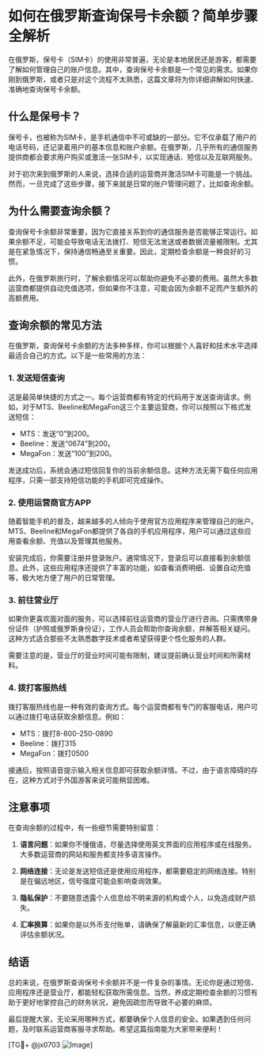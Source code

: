 # 如何在俄罗斯查询保号卡余额？简单步骤全解析

在俄罗斯，保号卡（SIM卡）的使用非常普遍，无论是本地居民还是游客，都需要了解如何管理自己的账户信息。其中，查询保号卡余额是一个常见的需求。如果你刚到俄罗斯，或者只是对这个流程不太熟悉，这篇文章将为你详细讲解如何快速、准确地查询保号卡余额。

## 什么是保号卡？

保号卡，也被称为SIM卡，是手机通信中不可或缺的一部分。它不仅承载了用户的电话号码，还记录着用户的基本信息和账户余额。在俄罗斯，几乎所有的通信服务提供商都会要求用户购买或激活一张SIM卡，以实现通话、短信以及互联网服务。

对于初次来到俄罗斯的人来说，选择合适的运营商并激活SIM卡可能是一个挑战。然而，一旦完成了这些步骤，接下来就是日常的账户管理问题了，比如查询余额。

## 为什么需要查询余额？

查询保号卡余额非常重要，因为它直接关系到你的通信服务是否能够正常运行。如果余额不足，可能会导致电话无法拨打、短信无法发送或者数据流量被限制。尤其是在紧急情况下，保持通信畅通至关重要。因此，定期检查余额是一种良好的习惯。

此外，在俄罗斯旅行时，了解余额情况可以帮助你避免不必要的费用。虽然大多数运营商都提供自动充值选项，但如果你不注意，可能会因为余额不足而产生额外的高额费用。

## 查询余额的常见方法

在俄罗斯，查询保号卡余额的方法多种多样，你可以根据个人喜好和技术水平选择最适合自己的方式。以下是一些常用的方法：

### 1. 发送短信查询

这是最简单快捷的方式之一。每个运营商都有特定的代码用于发送查询请求。例如，对于MTS、Beeline和MegaFon这三个主要运营商，你可以按照以下格式发送短信：

- MTS：发送“0”到200。
- Beeline：发送“0674”到200。
- MegaFon：发送“100”到200。

发送成功后，系统会通过短信回复你的当前余额信息。这种方法无需下载任何应用程序，只需一部支持短信功能的手机即可完成操作。

### 2. 使用运营商官方APP

随着智能手机的普及，越来越多的人倾向于使用官方应用程序来管理自己的账户。MTS、Beeline和MegaFon都提供了各自的手机应用程序，用户可以通过这些应用查看余额、充值以及管理其他服务。

安装完成后，你需要注册并登录账户。通常情况下，登录后可以直接看到余额信息。此外，这些应用程序还提供了丰富的功能，如查看消费明细、设置自动充值等，极大地方便了用户的日常管理。

### 3. 前往营业厅

如果你更喜欢面对面的服务，可以选择前往运营商的营业厅进行咨询。只需携带身份证件（护照或俄罗斯身份证），工作人员会帮助你查询余额，并解答相关疑问。这种方式适合那些不太熟悉数字技术或者希望获得更个性化服务的人群。

需要注意的是，营业厅的营业时间可能有限制，建议提前确认营业时间和所需材料。

### 4. 拨打客服热线

拨打客服热线也是一种有效的查询方式。每个运营商都有专门的客服电话，用户可以通过拨打电话获取余额信息。例如：

- MTS：拨打8-800-250-0890
- Beeline：拨打315
- MegaFon：拨打0500

接通后，按照语音提示输入相关信息即可获取余额详情。不过，由于语言障碍的存在，这种方式对于外国游客来说可能稍显困难。

## 注意事项

在查询余额的过程中，有一些细节需要特别留意：

1. **语言问题**：如果你不懂俄语，尽量选择使用英文界面的应用程序或在线服务。大多数运营商的网站和服务都支持多语言操作。
   
2. **网络连接**：无论是发送短信还是使用应用程序，都需要稳定的网络连接。特别是在偏远地区，信号强度可能会影响查询效果。

3. **隐私保护**：不要随意透露个人信息给不明来源的机构或个人，以免造成财产损失。

4. **汇率换算**：如果你是以外币支付账单，请确保了解最新的汇率信息，以便正确评估余额状况。

## 结语

总的来说，在俄罗斯查询保号卡余额并不是一件复杂的事情。无论你是通过短信、应用程序还是营业厅，都能轻松获取所需信息。当然，养成定期检查余额的习惯有助于更好地掌控自己的财务状况，避免因疏忽而导致不必要的麻烦。

最后提醒大家，无论采用哪种方式，都要确保个人信息的安全。如果遇到任何问题，及时联系运营商客服寻求帮助。希望这篇指南能为大家带来便利！

[TG💪+ @jx0703 ![Image](https://github.com/user-attachments/assets/dbca1d08-cadb-493c-b0ec-ad6f7a83f270)]